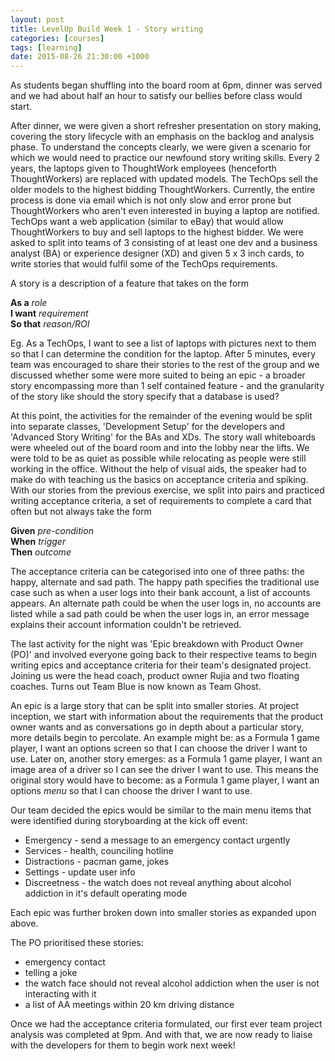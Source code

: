```yaml
---
layout: post
title: LevelUp Build Week 1 - Story writing
categories: [courses]
tags: [learning]
date: 2015-08-26 21:30:00 +1000
---
```


As students began shuffling into the board room at 6pm, dinner was served and we had about half an hour to satisfy our bellies before class would start.  

After dinner, we were given a short refresher presentation on story making, covering the story lifecycle with an emphasis on the backlog and analysis phase.  To understand the concepts clearly, we were given a scenario for which we would need to practice our newfound story writing skills.  Every 2 years, the laptops given to ThoughtWork employees (henceforth ThoughtWorkers) are replaced with updated models.  The TechOps sell the older models to the highest bidding ThoughtWorkers.  Currently, the entire process is done via email which is not only slow and error prone but ThoughtWorkers who aren't even interested in buying a laptop are notified.  TechOps want a web application (similar to eBay) that would allow ThoughtWorkers to buy and sell laptops to the highest bidder.  We were asked to split into teams of 3 consisting of at least one dev and a business analyst (BA) or experience designer (XD) and given 5 x 3 inch cards, to write stories that would fulfil some of the TechOps requirements.  

A story is a description of a feature that takes on the form 

**As a** _role_<br>
**I want** _requirement_<br>
**So that** _reason/ROI_<br>

Eg. As a TechOps, I want to see a list of laptops with pictures next to them so that I can determine the condition for the laptop.  After 5 minutes, every team was encouraged to share their stories to the rest of the group and we discussed whether some were more suited to being an epic - a broader story encompassing more than 1 self contained feature - and the granularity of the story like should the story specify that a database is used?  

At this point, the activities for the remainder of the evening would be split into separate classes, 'Development Setup' for the developers and 'Advanced Story Writing' for the BAs and XDs.  The story wall whiteboards were wheeled out of the board room and into the lobby near the lifts.  We were told to be as quiet as possible while relocating as people were still working in the office.  Without the help of visual aids, the speaker had to make do with teaching us the basics on acceptance criteria and spiking.  With our stories from the previous exercise, we split into pairs and practiced writing acceptance criteria, a set of requirements to complete a card that often but not always take the form 

**Given** _pre-condition_<br>
**When** _trigger_<br>
**Then** _outcome_

The acceptance criteria can be categorised into one of three paths: the happy, alternate and sad path. The happy path specifies the traditional use case such as when a user logs into their bank account, a list of accounts appears.  An alternate path could be when the user logs in, no accounts are listed while a sad path could be when the user logs in, an error message explains their account information couldn't be retrieved.  

The last activity for the night was 'Epic breakdown with Product Owner (PO)' and involved everyone going back to their respective teams to begin writing epics and acceptance criteria for their team's designated project.  Joining us were the head coach, product owner Rujia and two floating coaches.  Turns out Team Blue is now known as Team Ghost.  

An epic is a large story that can be split into smaller stories.  At project inception, we start with information about the requirements that the product owner wants and as conversations go in depth about a particular story, more details begin to percolate.  An example might be: as a Formula 1 game player, I want an options screen so that I can choose the driver I want to use.  Later on, another story emerges: as a Formula 1 game player, I want an image area of a driver so I can see the driver I want to use.  This means the original story would have to become: as a Formula 1 game player, I want an options _menu_ so that I can choose the driver I want to use.  

Our team decided the epics would be similar to the main menu items that were identified during storyboarding at the kick off event: 

* Emergency - send a message to an emergency contact urgently
* Services - health, counciling hotline
* Distractions - pacman game, jokes
* Settings - update user info
* Discreetness - the watch does not reveal anything about alcohol addiction in it's default operating mode

Each epic was further broken down into smaller stories as expanded upon above.

The PO prioritised these stories:

* emergency contact
* telling a joke
* the watch face should not reveal alcohol addiction when the user is not interacting with it
* a list of AA meetings within 20 km driving distance

Once we had the acceptance criteria formulated, our first ever team project analysis was completed at 9pm.  And with that, we are now ready to liaise with the developers for them to begin work next week!  